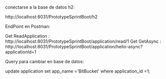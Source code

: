 conectarse a la base de datos h2:

http://localhost:8031/PrototypeSprintBoot/h2

EndPoint en Postman:

Get ReadApplication : http://localhost:8031/PrototypeSprintBoot/application/read/1
Get GetAsync : http://localhost:8031/PrototypeSprintBoot/application/hello-async?applicationId=1

Query para cambiar en base de datos:

update application 
set app_name ='BitBucket'
where application_id =1;